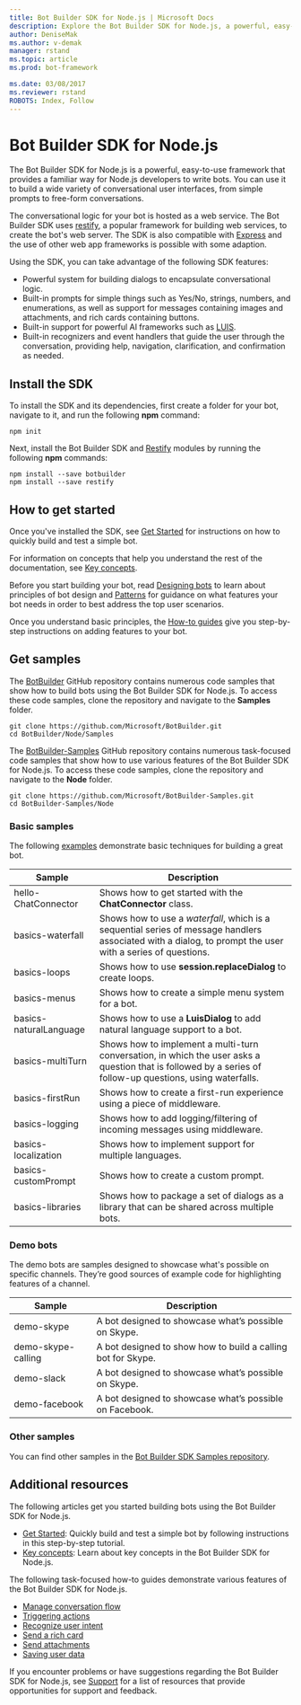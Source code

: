 ```yaml
---
title: Bot Builder SDK for Node.js | Microsoft Docs
description: Explore the Bot Builder SDK for Node.js, a powerful, easy-to-use bot building framework.
author: DeniseMak
ms.author: v-demak
manager: rstand
ms.topic: article
ms.prod: bot-framework

ms.date: 03/08/2017
ms.reviewer: rstand
ROBOTS: Index, Follow
---
```


# Bot Builder SDK for Node.js


The Bot Builder SDK for Node.js is a powerful, easy-to-use framework that provides a familiar way for Node.js developers to write bots.
You can use it to build a wide variety of conversational user interfaces, from simple prompts to free-form conversations.

The conversational logic for your bot is hosted as a web service. The Bot Builder SDK uses <a href="http://restify.com">restify</a>, a popular framework for building web services, to create the bot's web server. 
The SDK is also compatible with <a href="http://expressjs.com/">Express</a> and the use of other web app frameworks is possible with some adaption. 

Using the SDK, you can take advantage of the following SDK features: 

- Powerful system for building dialogs to encapsulate conversational logic.
- Built-in prompts for simple things such as Yes/No, strings, numbers, and enumerations, as well as support for messages containing images and attachments, 
and rich cards containing buttons.
- Built-in support for powerful AI frameworks such as <a href="http://luis.ai" target="_blank">LUIS</a>.
- Built-in recognizers and event handlers that guide the user through the 
conversation, providing help, navigation, clarification, and confirmation as needed.

## Install the SDK


To install the SDK and its dependencies, first create a folder for your bot, navigate to it, and run the following **npm** command:

```
npm init
```

Next, install the Bot Builder SDK and <a href="http://restify.com/" target="_blank">Restify</a> modules by running the following **npm** commands:

```
npm install --save botbuilder
npm install --save restify
```

## How to get started

<!-- TODO: Make sure this section is consistent with Resources and doesn't duplicate it -->
Once you've installed the SDK, see [Get Started](~/nodejs/getstarted.md) for instructions on how to quickly build and test a simple bot.

For information on concepts that help you understand the rest of the documentation, see [Key concepts](~/nodejs/concepts.md).

<!--
* [Glossary](~/bot-framework-glossary.md): Covers terminology that is used throughout the SDK documentation. -->

Before you start building your bot, read [Designing bots][DesignGuide] to learn about principles of bot design and [Patterns][DesignPatterns] for guidance on what features your bot needs in order to best address the top user scenarios. 

<!--
To learn about how your bot processes user messages using dialogs and handlers, see [Managing conversation flow](~/nodejs/manage-conversation-flow.md). -->


Once you understand basic principles, the [How-to guides][HowTo] give you step-by-step instructions on adding features to your bot.

## Get samples

The <a href="https://github.com/Microsoft/BotBuilder" target="_blank">BotBuilder</a> GitHub repository 
contains numerous code samples that show how to build bots using the Bot Builder SDK for Node.js. 
To access these code samples, clone the repository and navigate to the **Samples** folder.

```
git clone https://github.com/Microsoft/BotBuilder.git
cd BotBuilder/Node/Samples
```

The <a href="https://github.com/Microsoft/BotBuilder-Samples" target="_blank">BotBuilder-Samples</a> GitHub repository 
contains numerous task-focused code samples that show how to use various features of the Bot Builder SDK for Node.js. 
To access these code samples, clone the repository and navigate to the **Node** folder.

```
git clone https://github.com/Microsoft/BotBuilder-Samples.git
cd BotBuilder-Samples/Node
```

### Basic samples

The following [examples](https://github.com/Microsoft/BotBuilder/tree/master/Node/examples) demonstrate basic techniques for building a great bot.

| Sample | Description |
|------|------|
| hello-ChatConnector | Shows how to get started with the **ChatConnector** class. |
| basics-waterfall | Shows how to use a *waterfall*, which is a sequential series of message handlers associated with a dialog, to prompt the user with a series of questions. |
| basics-loops | Shows how to use **session.replaceDialog** to create loops. |
| basics-menus | Shows how to create a simple menu system for a bot. |
| basics-naturalLanguage | Shows how to use a **LuisDialog** to add natural language support to a bot. | 
| basics-multiTurn | Shows how to implement a multi-turn conversation, in which the user asks a question that is followed by a series of follow-up questions, using waterfalls. | 
| basics-firstRun | Shows how to create a first-run experience using a piece of middleware. |
| basics-logging| Shows how to add logging/filtering of incoming messages using middleware. |
| basics-localization | Shows how to implement support for multiple languages. | 
| basics-customPrompt | Shows how to create a custom prompt. |
| basics-libraries | Shows how to package a set of dialogs as a library that can be shared across multiple bots. |

### Demo bots

The demo bots are samples designed to showcase what's possible on specific channels. They’re good sources of example code for highlighting features of a channel.

| Sample | Description |
|------|------|
| demo-skype | A bot designed to showcase what’s possible on Skype. | 
| demo-skype-calling | A bot designed to show how to build a calling bot for Skype. |
| demo-slack | A bot designed to showcase what’s possible on Skype. | 
| demo-facebook | A bot designed to showcase what’s possible on Facebook. |

### Other samples

You can find other samples in the [Bot Builder SDK Samples repository](https://github.com/Microsoft/BotBuilder-Samples/tree/master/Node). 

## Additional resources

The following articles get you started building bots using the Bot Builder SDK for Node.js.

* [Get Started](~/nodejs/getstarted.md): Quickly build and test a simple bot by following instructions in this step-by-step tutorial.
* [Key concepts](~/nodejs/concepts.md): Learn about key concepts in the Bot Builder SDK for Node.js.

The following task-focused how-to guides demonstrate various features of the Bot Builder SDK for Node.js.

* [Manage conversation flow](~/nodejs/manage-conversation-flow.md)
* [Triggering actions](~/nodejs/global-handlers.md)
* [Recognize user intent](~/nodejs/recognize-intent.md)
* [Send a rich card](~/nodejs/send-card-buttons.md)
* [Send attachments](~/nodejs/send-receive-attachments.md)
* [Saving user data](~/nodejs/save-user-data.md)


If you encounter problems or have suggestions regarding the Bot Builder SDK for Node.js, 
see [Support](~/resources-support.md) for a list of resources that provide opportunities 
for support and feedback. 


[DesignGuide]: ~/bot-design-principles.md 
[DesignPatterns]: ~/bot-design-pattern-task-automation.md 
[HowTo]: ~/nodejs/use-default-message-handler.md 